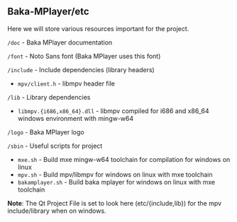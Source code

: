 ## Baka-MPlayer/etc

Here we will store various resources important for the project.

`/doc` - Baka MPlayer documentation

`/font` - Noto Sans font (Baka MPlayer uses this font)

`/include` - Include dependencies (library headers)
- `mpv/client.h` - libmpv header file

`/lib` - Library dependencies
- `libmpv.{i686,x86_64}.dll` - libmpv compiled for i686 and x86_64 windows environment with mingw-w64

`/logo` - Baka MPlayer logo

`/sbin` - Useful scripts for project
- `mxe.sh` - Build mxe mingw-w64 toolchain for compilation for windows on linux
- `mpv.sh` - Build mpv/libmpv for windows on linux with mxe toolchain
- `bakamplayer.sh` - Build baka mplayer for windows on linux with mxe toolchain

**Note**: The Qt Project File is set to look here (etc/{include,lib}) for the mpv include/library when on windows.
